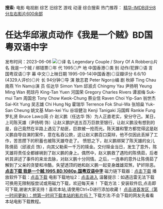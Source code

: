 **搜索:** 电影 电视剧 综艺 旧综艺 游戏 动漫 综合搜索 热门推荐： [精华-IMDB评分8分左右影片600余部](https://www.dytt8.com/html/gndy/jddy/20160320/50510.html)
# 任达华邱淑贞动作《我是一个贼》BD国粤双语中字
发布时间：2023-06-06 
![](https://img9.doubanio.com/view/photo/l_ratio_poster/public/p2589476802.jpg)◎译 名 Legendary Couple / Story Of A Robber◎片 名 我是一个贼 / 绑错票◎年 代 1995◎产 地 中国香港◎类 别 动作/犯罪◎语 言 国粤双语◎字 幕 中文◎上映日期 1995-09-14(中国香港)◎豆瓣评分 6.6/10 (4329人评价)◎片 长 94分钟◎导 演 敖志君 Peter Ngor◎编 剧 秋婷 Ting Chau 南燕 Yin Nam◎演 员 任达华 Simon Yam 邱淑贞 Chingmy Yau 尹扬明 Yeung Ming Wan 苑琼丹 King-Tan Yuen 河国荣 Gregory Charles Rivers 谭淑梅 Suk-mui Tam 周国忠 Tony Chow Kwok-Chung 蔡业信 Raven Choi Yip-San 翁世杰 Sai-Kit Yung 吴志雄 Chi Hung Ng 霍瑞华 Terrence Fok Shui-Wa 张旭燊 Yuk-San Cheung 姚文基 Man-kei Yiu 谷垣健治 Kenji Tanigaki 冯国辉 Rankie Fung 罗礼贤 Bruce Law◎简 介 赵义鹏（任达华 饰）为人正直老实，安分守己。某日，上司陈天雄（尹扬明 饰）让赵义鹏护送五百万巨款至银行，让赵义鹏没有想到的是，自己竟然在半路上遇见了劫匪，巨款被一抢而光。陈天雄和警方都觉得这是赵义鹏自导自演的案件，意在私吞公款，这让赵义鹏百口莫辩，他不仅因此丢掉了工作，苦苦攒下的积蓄也被陈天雄夺走了。
愤怒之下，赵义鹏绑架了陈天雄的女儿陈倩茹（邱淑贞 饰），向其父勒索一千万的赎金。交付赎金当日，发生了意外，陈天雄将责任全都嫁祸到了赵义鹏的身上。偶然中，赵义鹏救了遇险的陈倩茹，后者听其讲述了事件的来龙去脉，对赵义鹏十分同情。之后，一连串的意外让陈倩茹了解到了父亲的贪婪和冷酷，失望透顶的她和赵义鹏一起变身雌雄双煞，铲奸除恶。[**点击下载 我是一个贼.1995.BD.1080p.国粤双语中字**](magnet:?xt=urn:btih:f938a0f89750857df7cc689aadb797053f9b1a52&dn=%e9%98%b3%e5%85%89%e7%94%b5%e5%bd%b1www.ygdy8.com.%e6%88%91%e6%98%af%e4%b8%80%e4%b8%aa%e8%b4%bc.1995.BD.1080p.%e5%9b%bd%e7%b2%a4%e5%8f%8c%e8%af%ad%e4%b8%ad%e5%ad%97.mkv&tr=udp%3a%2f%2ftracker.opentrackr.org%3a1337%2fannounce&tr=udp%3a%2f%2fexodus.desync.com%3a6969%2fannounce)
磁力链下载器：[点击下载](https://dygod.org/js/bt.htm "qBittorrent") 播放软件下载：[点击下载](https://dygod.org/js/player.htm "PotPlayer") 电影下载地址2：[点击进入](https://dygod.org/ "阳光电影") 温馨提示：如遇迅雷无法下载可换用无限制版尝试或用磁力下载，欢迎每天来！  下载方法：安装软件后,点击即可下载,谢谢大家支持！喜欢本站,请使用Ctrl+D进行添加收藏！ [点击进首发区（第一时间更新）：想第一时间下载本站的影片吗？ ](https://www.ygdy8.net/)下载方法:不会下载的网友先看看本站电影下载教程。